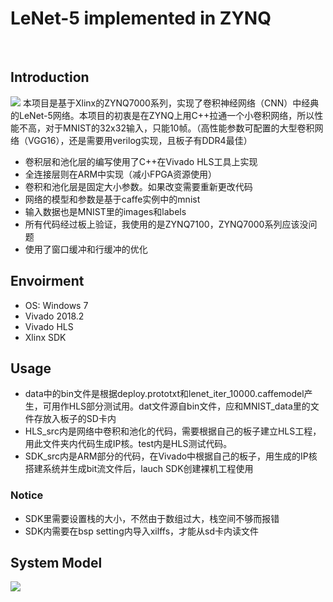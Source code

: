 # LeNet-5 implemented in ZYNQ

 &nbsp;
## Introduction  
![](https://github.com/LupinLeo/LeNet-5-in-zynq/blob/master/image/LeNetmodule.bmp)
本项目是基于Xlinx的ZYNQ7000系列，实现了卷积神经网络（CNN）中经典的LeNet-5网络。本项目的初衷是在ZYNQ上用C++拉通一个小卷积网络，所以性能不高，对于MNIST的32x32输入，只能10帧。（高性能参数可配置的大型卷积网络（VGG16），还是需要用verilog实现，且板子有DDR4最佳）

* 卷积层和池化层的编写使用了C++在Vivado HLS工具上实现
* 全连接层则在ARM中实现（减小FPGA资源使用）
* 卷积和池化层是固定大小参数。如果改变需要重新更改代码
* 网络的模型和参数是基于caffe实例中的mnist
* 输入数据也是MNIST里的images和labels
* 所有代码经过板上验证，我使用的是ZYNQ7100，ZYNQ7000系列应该没问题
* 使用了窗口缓冲和行缓冲的优化

## Envoirment  
* OS: Windows 7
* Vivado 2018.2
* Vivado HLS
* Xlinx SDK

## Usage
* data中的bin文件是根据deploy.prototxt和lenet_iter_10000.caffemodel产生，可用作HLS部分测试用。dat文件源自bin文件，应和MNIST_data里的文件存放入板子的SD卡内
* HLS_src内是网络中卷积和池化的代码，需要根据自己的板子建立HLS工程，用此文件夹内代码生成IP核。test内是HLS测试代码。
* SDK_src内是ARM部分的代码，在Vivado中根据自己的板子，用生成的IP核搭建系统并生成bit流文件后，lauch SDK创建裸机工程使用
### Notice
* SDK里需要设置栈的大小，不然由于数组过大，栈空间不够而报错
* SDK内需要在bsp setting内导入xilffs，才能从sd卡内读文件
## System Model


![](https://github.com/LupinLeo/LeNet-5-in-zynq/blob/master/image/LeNet-5%E7%B3%BB%E7%BB%9F.bmp)

